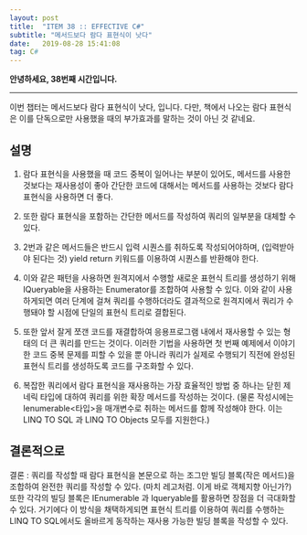 ```yaml
---
layout: post
title:  "ITEM 38 :: EFFECTIVE C#"
subtitle: "메서드보다 람다 표현식이 낫다"
date:   2019-08-28 15:41:08
tag: C#
---
```


**안녕하세요, 38번째 시간입니다.**

___

이번 챕터는 메서드보다 람다 표현식이 낫다, 입니다.
다만, 책에서 나오는 람다 표현식은 이를 단독으로만 사용했을 때의 부가효과를 말하는 것이 아닌 것 같네요.



## 설명


1. 람다 표현식을 사용했을 때 코드 중복이 일어나는 부분이 있어도, 메서드를 사용한 것보다는 재사용성이 좋아 간단한 코드에 대해서는 메서드를 사용하는 것보다 람다 표현식을 사용하면 더 좋다.

2. 또한 람다 표현식을 포함하는 간단한 메서드를 작성하여 쿼리의 일부분을 대체할 수 있다.

3. 2번과 같은 메서드들은 반드시 입력 시퀀스를 취하도록 작성되어야하며, (입력받아야 된다는 것) yield return 키워드를 이용하여 시퀀스를 반환해야 한다.

4. 이와 같은 패턴을 사용하면 원격지에서 수행할 새로운 표현식 트리를 생성하기 위해 IQueryable을 사용하는 Enumerator를 조합하여 사용할 수 있다. 이와 같이 사용하게되면 여러 단계에 걸쳐 쿼리를 수행하더라도 결과적으로 원격지에서 쿼리가 수행돼야 할 시점에 단일의 표현식 트리로 결합된다.

5. 또한 앞서 잘게 쪼갠 코드를 재결합하여 응용프로그램 내에서 재사용할 수 있는 형태의 더 큰 쿼리를 만드는 것이다. 이러한 기법을 사용하면 첫 번째 예제에서 이야기한 코드 중복 문제를 피할 수 있을 뿐 아니라 쿼리가 실제로 수행되기 직전에 완성된 표현식 트리를 생성하도록 코드를 구조화할 수 있다.


6. 복잡한 쿼리에서 람다 표현식을 재사용하는 가장 효율적인 방법 중 하나는 닫힌 제네릭 타입에 대하여 쿼리를 위한 확장 메서드를 작성하는 것이다. (물론 작성시에는 Ienumerable<타입>을 매개변수로 취하는 메서드를 함께 작성해야 한다. 이는 LINQ TO SQL 과 LINQ TO Objects 모두를 지원한다.)


## 결론적으로

결론 : 쿼리를 작성할 때 람다 표현식을 본문으로 하는 조그만 빌딩 블록(작은 메서드)을 조합하여 완전한 쿼리를 작성할 수 있다. (마치 레고처럼. 이게 바로 객체지향 아닌가?) 또한 각각의 빌딩 블록은 IEnumerable <T> 과 Iqueryable<T>를 활용하면 장점을 더 극대화할 수 있다. 거기에다 이 방식을 채택하게되면 표현식 트리를 이용하여 쿼리를 수행하는 LINQ TO SQL에서도 올바르게 동작하는 재사용 가능한 빌딩 블록을 작성할 수 있다.